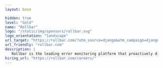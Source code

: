 ```yaml
---
layout: base

hidden: true
level: "Gold"
name: "Rollbar"
logo: "/static/img/sponsors/rollbar.svg"
logo_orientation: "landscape"
url_target: "https://rollbar.com/?utm_source=django&utm_campaign=django&utm_medium=django"
url_friendly: "rollbar.com"
description: |
   Rollbar is the leading error monitoring platform that proactively discovers, predicts, and remediates errors with real-time AI-assisted workflows. With Rollbar, developers continually improve their code and constantly innovate rather than spending time monitoring, investigating, and debugging. Try Rollbar with your code today!
hiring_url: "https://rollbar.com/careers/"
---
```

